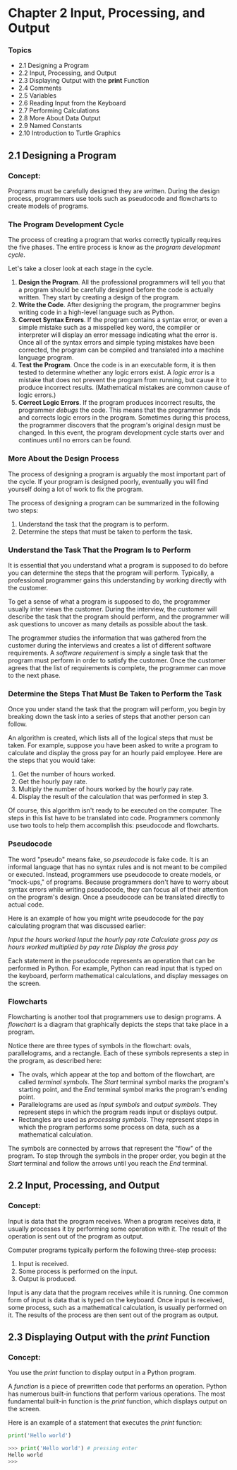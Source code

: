# Chapter 2 Input, Processing, and Output

### Topics
* 2.1 Designing a Program
* 2.2 Input, Processing, and Output
* 2.3 Displaying Output with the **print** Function
* 2.4 Comments
* 2.5 Variables
* 2.6 Reading Input from the Keyboard
* 2.7 Performing Calculations
* 2.8 More About Data Output
* 2.9 Named Constants
* 2.10 Introduction to Turtle Graphics

## 2.1 Designing a Program
### Concept:
Programs must be carefully designed they are written. During the design process, programmers use tools such as pseudocode and flowcharts to create models of programs.

### **The Program Development Cycle**
The process of creating a program that works correctly typically requires the five phases. The entire process is know as the *program development cycle*.

Let's take a closer look at each stage in the cycle.

1. **Design the Program**. All the professional programmers will tell you that a program should be carefully designed before the code is actually written. They start by creating a design of the program.
2. **Write the Code**. After designing the program, the programmer begins writing code in a high-level language such as Python.
3. **Correct Syntax Errors**. If the program contains a syntax error, or even a simple mistake such as a misspelled key word, the compiler or interpreter will display an error message indicating what the error is. Once all of the syntax errors and simple typing mistakes have been corrected, the program can be compiled and translated into a machine language program.
4. **Test the Program**. Once the code is in an executable form, it is then tested to determine whether any logic errors exist. A *logic error* is a  mistake that does not prevent the program from running, but cause it to produce incorrect results. (Mathematical mistakes are common cause of logic errors.)
5. **Correct Logic Errors**. If the program produces incorrect results, the programmer *debugs* the code. This means that the programmer finds and corrects logic errors in the program. Sometimes during this process, the programmer discovers that the program's original design must be changed. In this event, the program development cycle starts over and continues until no errors can be found.

### **More About the Design Process**
The process of designing a program is arguably the most important part of the cycle. If your program is designed poorly, eventually you will find yourself doing a lot of work to fix the program.

The process of designing a program can be summarized in the following two steps:

1. Understand the task that the program is to perform.
2. Determine the steps that must be taken to perform the task.

### **Understand the Task That the Program Is to Perform**
It is essential that you understand what a program is supposed to do before you can determine the steps that the program will perform. Typically, a professional programmer gains this understanding by working directly with the customer.

To get a sense of what a program is supposed to do, the programmer usually inter views the customer. During the interview, the customer will describe the task that the program should perform, and the programmer will ask questions to uncover as many details as possible about the task.

The programmer studies the information that was gathered from the customer during the interviews and creates a list of different software requirements. A *software requirement* is simply a single task that the program must perform in order to satisfy the customer. Once the customer agrees that the list of requirements is complete, the programmer can move to the next phase.

### **Determine the Steps That Must Be Taken to Perform the Task**
Once you under stand the task that the program will perform, you begin by breaking down the task into a series of steps that another person can follow.

An algorithm is created, which lists all of the logical steps that must be taken. For example, suppose you have been asked to write a program to calculate and display the gross pay for an hourly paid employee. Here are the steps that you would take:

1. Get the number of hours worked.
2. Get the hourly pay rate.
3. Multiply the number of hours worked by the hourly pay rate.
4. Display the result of the calculation that was performed in step 3.

Of course, this algorithm isn't ready to be executed on the computer. The steps in this list have to be translated into code. Programmers commonly use two tools to help them accomplish this: pseudocode and flowcharts.

### **Pseudocode**
The word "pseudo" means fake, so *pseudocode* is fake code. It is an informal language that has no syntax rules and is not meant to be compiled or executed. Instead, programmers use pseudocode to create models, or "mock-ups," of programs. Because programmers don't have to worry about syntax errors while writing pseudocode, they can focus all of their attention on the program's design. Once a pseudocode can be translated directly to actual code.

Here is an example of how you might write pseudocode for the pay calculating program that was discussed earlier:

*Input the hours worked*
*Input the hourly pay rate*
*Calculate gross pay as hours worked multiplied by pay rate*
*Display the gross pay*

Each statement in the pseudocode represents an operation that can be performed in Python. For example, Python can read input that is typed on the keyboard, perform mathematical calculations, and display messages on the screen.

### **Flowcharts**
Flowcharting is another tool that programmers use to design programs. A *flowchart* is a diagram that graphically depicts the steps that take place in a program.

Notice there are three types of symbols in the flowchart: ovals, parallelograms, and a rectangle. Each of these symbols represents a step in the program, as described here:

* The ovals, which appear at the top and bottom of the flowchart, are called *terminal symbols*. The *Start* terminal symbol marks the program's starting point, and the *End* terminal symbol marks the program's ending point.
* Parallelograms are used as *input symbols* and *output symbols*. They represent steps in which the program reads input or displays output.
* Rectangles are used as *processing symbols*. They represent steps in which the program performs some process on data, such as a mathematical calculation.

The symbols are connected by arrows that represent the "flow" of the program. To step through the symbols in the proper order, you begin at the *Start* terminal and follow the arrows until you reach the *End* terminal.

## **2.2 Input, Processing, and Output**
### **Concept**:
Input is data that the program receives. When a program receives data, it usually processes it by performing some operation with it. The result of the operation is sent out of the program as output.

Computer programs typically perform the following three-step process:

1. Input is received.
2. Some process is performed on the input.
3. Output is produced.

Input is any data that the program receives while it is running. One common form of input is data that is typed on the keyboard. Once input is received, some process, such as a mathematical calculation, is usually performed on it. The results of the process are then sent out of the program as output.

## **2.3 Displaying Output with the *print* Function**
### **Concept**:
You use the *print* function to display output in a Python program.

A *function* is a piece of prewritten code that performs an operation. Python has numerous built-in functions that perform various operations. The most fundamental built-in function is the *print* function, which displays output on the screen.

Here is an example of a statement that executes the *print* function:

```python
print('Hello world')
```

```python
>>> print('Hello world') # pressing enter
Hello world
>>>
```
